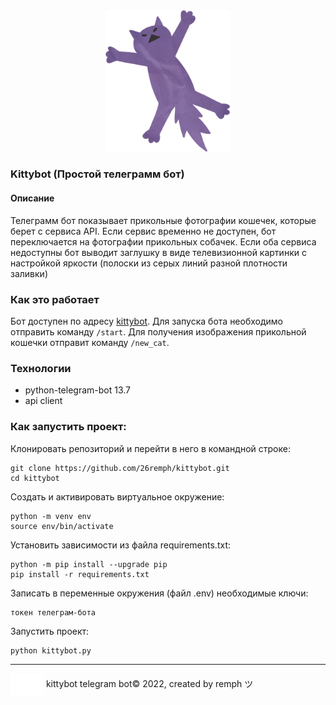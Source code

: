 <div id="header" align="center">
  <img src="./papery-cat.png" width="200px"/>
</div>


### Kittybot (Простой телеграмм бот)
#### Описание
Телеграмм бот показывает прикольные фотографии кошечек, которые берет с сервиса API. Если сервис временно не доступен, бот переключается на фотографии прикольных собачек.
Если оба сервиса недоступны бот выводит заглушку в виде телевизионной картинки с настройкой яркости (полоски из серых линий разной плотности заливки)

### Как это работает
Бот доступен по адресу [kittybot](https://t.me/felisa_assistant_kittybot). Для запуска бота необходимо отправить команду `/start`. Для получения изображения прикольной кошечки отправит команду `/new_cat`.

### Технологии
- python-telegram-bot 13.7
- api client

### Как запустить проект:
Клонировать репозиторий и перейти в него в командной строке:

    git clone https://github.com/26remph/kittybot.git
    cd kittybot

Cоздать и активировать виртуальное окружение:

    python -m venv env
    source env/bin/activate

Установить зависимости из файла requirements.txt:

    python -m pip install --upgrade pip
    pip install -r requirements.txt

Записать в переменные окружения (файл .env) необходимые ключи:

    токен телеграм-бота

Запустить проект:

    python kittybot.py

<hr>
<p>
    <img align="center" src="./fav.svg" title="home page"/>
    <span> kittybot telegram bot© 2022, created by remph ツ </span>
</p>